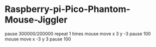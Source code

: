 # Raspberry-pi-Pico-Phantom-Mouse-Jiggler




pause 300000/200000
repeat 1 times
mouse move x 3 y -3
pause 100
mouse move x -3 y 3
pause 100
